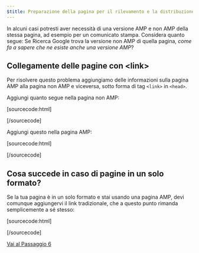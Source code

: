 ```yaml
---
$title: Preparazione della pagina per il rilevamento e la distribuzione
---
```


In alcuni casi potresti aver necessità di una versione AMP e non AMP della stessa pagina, ad esempio per un comunicato stampa. Considera quanto segue: Se Ricerca Google trova la versione non AMP di quella pagina, *come fa a sapere che ne esiste anche una versione AMP*?

## Collegamente delle pagine con &lt;link>

Per risolvere questo problema aggiungiamo delle informazioni sulla pagina AMP alla pagina non AMP e viceversa, sotto forma di tag `<link>` in `<head>`.

Aggiungi quanto segue nella pagina non AMP:

[sourcecode:html]
<link rel="amphtml" href="https://www.example.com/url/to/amp/document.html">
[/sourcecode]

Aggiungi questo nella pagina AMP:

[sourcecode:html]
<link rel="canonical" href="https://www.example.com/url/to/full/document.html">
[/sourcecode]

## Cosa succede in caso di pagine in un solo formato?

Se la tua pagina è in un solo formato e stai usando una pagina AMP, devi comunque aggiungervi il link tradizionale, che a questo punto rimanda semplicemente a sé stesso:

[sourcecode:html]
<link rel="canonical" href="https://www.example.com/url/to/amp/document.html">
[/sourcecode]

<a class="go-button button" href="/it/docs/get_started/general/create/publish.html">Vai al Passaggio 6</a>
